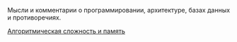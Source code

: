 Мысли и комментарии о программировании, архитектуре, базах данных и противоречиях.

[Алгоритмическая сложность и память](https://telegra.ph/Algoritmy-pamyat-i-bazy-10-31) 
